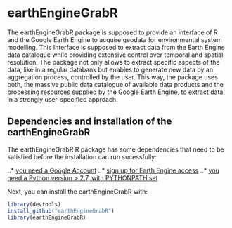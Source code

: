 # earthEngineGrabR

The earthEngineGrabR package is supposed to provide an interface of R and the Google Earth Engine to acquire geodata for environmental system modelling. This Interface is supposed to extract data from the Earth Engine data catalogue while providing extensive control over temporal and spatial resolution. The package not only allows to extract specific aspects of the data, like in a regular databank but enables to generate new data by an aggregation process, controlled by the user. This way, the package uses both, the massive public data catalogue of available data products and the processing resources supplied by the Google Earth Engine, to extract data in a strongly user-specified approach.


## Dependencies and installation of the earthEngineGrabR


The earthEngineGrabR R package has some dependencies that need to be satisfied before the installation can run sucessfully:

..* [you need a Google Account](https://accounts.google.com/SignUp?hl=de)
..* [sign up for Earth Engine access](https://signup.earthengine.google.com/#!/)
..* [you need a Python version > 2.7, with PYTHONPATH set](https://www.python.org/downloads/)

Next, you can install the earthEngineGrabR with:

```r
library(devtools)
install_github("earthEngineGrabR")
library(earthEngineGrabR)
```
